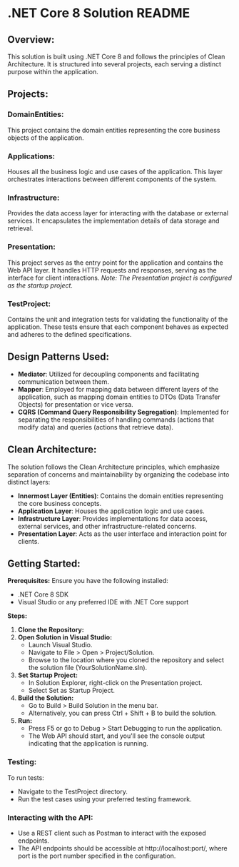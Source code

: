 # .NET Core 8 Solution README

## Overview:
This solution is built using .NET Core 8 and follows the principles of Clean Architecture. It is structured into several projects, each serving a distinct purpose within the application.

## Projects:

### DomainEntities:
This project contains the domain entities representing the core business objects of the application.

### Applications:
Houses all the business logic and use cases of the application. This layer orchestrates interactions between different components of the system.

### Infrastructure:
Provides the data access layer for interacting with the database or external services. It encapsulates the implementation details of data storage and retrieval.

### Presentation:
This project serves as the entry point for the application and contains the Web API layer. It handles HTTP requests and responses, serving as the interface for client interactions.
*Note: The Presentation project is configured as the startup project.*

### TestProject:
Contains the unit and integration tests for validating the functionality of the application. These tests ensure that each component behaves as expected and adheres to the defined specifications.

## Design Patterns Used:
- **Mediator**:
Utilized for decoupling components and facilitating communication between them.
- **Mapper**:
Employed for mapping data between different layers of the application, such as mapping domain entities to DTOs (Data Transfer Objects) for presentation or vice versa.
- **CQRS (Command Query Responsibility Segregation)**:
Implemented for separating the responsibilities of handling commands (actions that modify data) and queries (actions that retrieve data).

## Clean Architecture:
The solution follows the Clean Architecture principles, which emphasize separation of concerns and maintainability by organizing the codebase into distinct layers:
- **Innermost Layer (Entities)**:
Contains the domain entities representing the core business concepts.
- **Application Layer**:
Houses the application logic and use cases.
- **Infrastructure Layer**:
Provides implementations for data access, external services, and other infrastructure-related concerns.
- **Presentation Layer**:
Acts as the user interface and interaction point for clients.

## Getting Started:

**Prerequisites:**
Ensure you have the following installed:
- .NET Core 8 SDK
- Visual Studio or any preferred IDE with .NET Core support

**Steps:**
1. **Clone the Repository:**
2. **Open Solution in Visual Studio:**
    - Launch Visual Studio.
    - Navigate to File > Open > Project/Solution.
    - Browse to the location where you cloned the repository and select the solution file (YourSolutionName.sln).
3. **Set Startup Project:**
    - In Solution Explorer, right-click on the Presentation project.
    - Select Set as Startup Project.
4. **Build the Solution:**
    - Go to Build > Build Solution in the menu bar.
    - Alternatively, you can press Ctrl + Shift + B to build the solution.
5. **Run:**
    - Press F5 or go to Debug > Start Debugging to run the application.
    - The Web API should start, and you'll see the console output indicating that the application is running.

### Testing:
To run tests:
- Navigate to the TestProject directory.
- Run the test cases using your preferred testing framework.

### Interacting with the API:
- Use a REST client such as Postman to interact with the exposed endpoints.
- The API endpoints should be accessible at http://localhost:port/, where port is the port number specified in the configuration.
